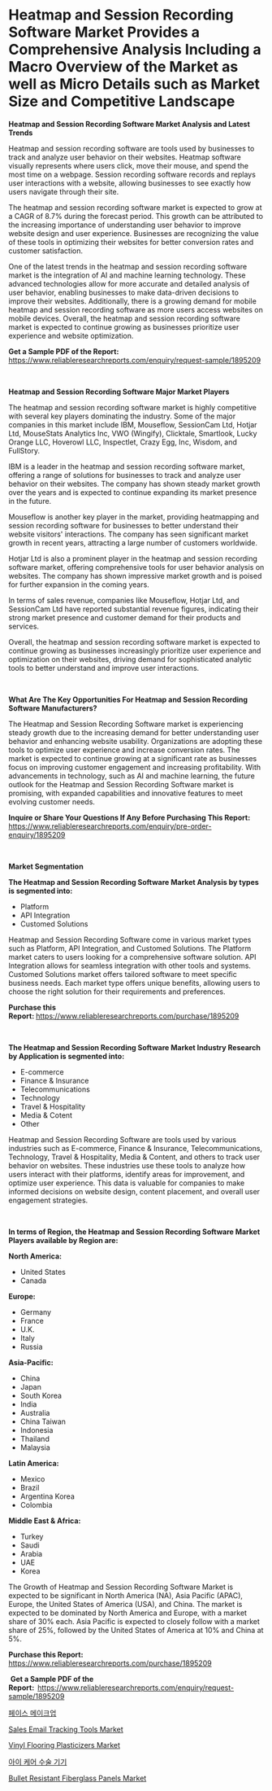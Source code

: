 <p><h1>Heatmap and Session Recording Software Market Provides a Comprehensive Analysis Including a Macro Overview of the Market as well as Micro Details such as Market Size and Competitive Landscape</h1></p><p><strong>Heatmap and Session Recording Software Market Analysis and Latest Trends</strong></p>
<p><p>Heatmap and session recording software are tools used by businesses to track and analyze user behavior on their websites. Heatmap software visually represents where users click, move their mouse, and spend the most time on a webpage. Session recording software records and replays user interactions with a website, allowing businesses to see exactly how users navigate through their site.</p><p>The heatmap and session recording software market is expected to grow at a CAGR of 8.7% during the forecast period. This growth can be attributed to the increasing importance of understanding user behavior to improve website design and user experience. Businesses are recognizing the value of these tools in optimizing their websites for better conversion rates and customer satisfaction.</p><p>One of the latest trends in the heatmap and session recording software market is the integration of AI and machine learning technology. These advanced technologies allow for more accurate and detailed analysis of user behavior, enabling businesses to make data-driven decisions to improve their websites. Additionally, there is a growing demand for mobile heatmap and session recording software as more users access websites on mobile devices. Overall, the heatmap and session recording software market is expected to continue growing as businesses prioritize user experience and website optimization.</p></p>
<p><strong>Get a Sample PDF of the Report:&nbsp;</strong> <a href="https://www.reliableresearchreports.com/enquiry/request-sample/1895209">https://www.reliableresearchreports.com/enquiry/request-sample/1895209</a></p>
<p>&nbsp;</p>
<p><strong>Heatmap and Session Recording Software Major Market Players</strong></p>
<p><p>The heatmap and session recording software market is highly competitive with several key players dominating the industry. Some of the major companies in this market include IBM, Mouseflow, SessionCam Ltd, Hotjar Ltd, MouseStats Analytics Inc, VWO (Wingify), Clicktale, Smartlook, Lucky Orange LLC, Hoverowl LLC, Inspectlet, Crazy Egg, Inc, Wisdom, and FullStory.</p><p>IBM is a leader in the heatmap and session recording software market, offering a range of solutions for businesses to track and analyze user behavior on their websites. The company has shown steady market growth over the years and is expected to continue expanding its market presence in the future.</p><p>Mouseflow is another key player in the market, providing heatmapping and session recording software for businesses to better understand their website visitors' interactions. The company has seen significant market growth in recent years, attracting a large number of customers worldwide.</p><p>Hotjar Ltd is also a prominent player in the heatmap and session recording software market, offering comprehensive tools for user behavior analysis on websites. The company has shown impressive market growth and is poised for further expansion in the coming years.</p><p>In terms of sales revenue, companies like Mouseflow, Hotjar Ltd, and SessionCam Ltd have reported substantial revenue figures, indicating their strong market presence and customer demand for their products and services.</p><p>Overall, the heatmap and session recording software market is expected to continue growing as businesses increasingly prioritize user experience and optimization on their websites, driving demand for sophisticated analytic tools to better understand and improve user interactions.</p></p>
<p>&nbsp;</p>
<p><strong>What Are The Key Opportunities For Heatmap and Session Recording Software Manufacturers?</strong></p>
<p><p>The Heatmap and Session Recording Software market is experiencing steady growth due to the increasing demand for better understanding user behavior and enhancing website usability. Organizations are adopting these tools to optimize user experience and increase conversion rates. The market is expected to continue growing at a significant rate as businesses focus on improving customer engagement and increasing profitability. With advancements in technology, such as AI and machine learning, the future outlook for the Heatmap and Session Recording Software market is promising, with expanded capabilities and innovative features to meet evolving customer needs.</p></p>
<p><strong>Inquire or Share Your Questions If Any Before Purchasing This Report:</strong> <a href="https://www.reliableresearchreports.com/enquiry/pre-order-enquiry/1895209">https://www.reliableresearchreports.com/enquiry/pre-order-enquiry/1895209</a></p>
<p>&nbsp;</p>
<p><strong>Market Segmentation</strong></p>
<p><strong>The Heatmap and Session Recording Software Market Analysis by types is segmented into:</strong></p>
<p><ul><li>Platform</li><li>API Integration</li><li>Customed Solutions</li></ul></p>
<p><p>Heatmap and Session Recording Software come in various market types such as Platform, API Integration, and Customed Solutions. The Platform market caters to users looking for a comprehensive software solution. API Integration allows for seamless integration with other tools and systems. Customed Solutions market offers tailored software to meet specific business needs. Each market type offers unique benefits, allowing users to choose the right solution for their requirements and preferences.</p></p>
<p><strong>Purchase this Report:&nbsp;</strong><a href="https://www.reliableresearchreports.com/purchase/1895209">https://www.reliableresearchreports.com/purchase/1895209</a></p>
<p>&nbsp;</p>
<p><strong>The Heatmap and Session Recording Software Market Industry Research by Application is segmented into:</strong></p>
<p><ul><li>E-commerce</li><li>Finance & Insurance</li><li>Telecommunications</li><li>Technology</li><li>Travel & Hospitality</li><li>Media & Cotent</li><li>Other</li></ul></p>
<p><p>Heatmap and Session Recording Software are tools used by various industries such as E-commerce, Finance & Insurance, Telecommunications, Technology, Travel & Hospitality, Media & Content, and others to track user behavior on websites. These industries use these tools to analyze how users interact with their platforms, identify areas for improvement, and optimize user experience. This data is valuable for companies to make informed decisions on website design, content placement, and overall user engagement strategies.</p></p>
<p>&nbsp;</p>
<p><strong>In terms of Region, the Heatmap and Session Recording Software Market Players available by Region are:</strong></p>
<p>
    <p> <strong> North America: </strong>
        <ul>
            <li>United States</li>
            <li>Canada</li>
        </ul>
        </p> 
    <p> <strong> Europe: </strong>
        <ul>
            <li>Germany</li>
            <li>France</li>
            <li>U.K.</li>
            <li>Italy</li>
            <li>Russia</li>
        </ul>
        </p> 
    <p> <strong> Asia-Pacific: </strong>
        <ul>
            <li>China</li>
            <li>Japan</li>
            <li>South Korea</li>
            <li>India</li>
            <li>Australia</li>
            <li>China Taiwan</li>
            <li>Indonesia</li>
            <li>Thailand</li>
            <li>Malaysia</li>
        </ul>
        </p> 
    <p> <strong> Latin America: </strong>
        <ul>
            <li>Mexico</li>
            <li>Brazil</li>
            <li>Argentina Korea</li>
            <li>Colombia</li>
        </ul>
        </p> 
    <p> <strong> Middle East & Africa: </strong>
        <ul>
            <li>Turkey</li>
            <li>Saudi</li>
            <li>Arabia</li>
            <li>UAE</li>
            <li>Korea</li>
        </ul>
    </p>
    </p>
<p><p>The Growth of Heatmap and Session Recording Software Market is expected to be significant in North America (NA), Asia Pacific (APAC), Europe, the United States of America (USA), and China. The market is expected to be dominated by North America and Europe, with a market share of 30% each. Asia Pacific is expected to closely follow with a market share of 25%, followed by the United States of America at 10% and China at 5%.</p></p>
<p><strong>Purchase this Report: </strong><a href="https://www.reliableresearchreports.com/purchase/1895209">https://www.reliableresearchreports.com/purchase/1895209</a></p>
<p>&nbsp;<strong>Get a Sample PDF of the Report:&nbsp;&nbsp;</strong><a href="https://www.reliableresearchreports.com/enquiry/request-sample/1895209">https://www.reliableresearchreports.com/enquiry/request-sample/1895209</a></p>
<p><strong></strong></p>
<p><p><a href="https://medium.com/@skyleitney456456/%EC%96%BC%EA%B5%B4-%ED%99%94%EC%9E%A5-%EC%8B%9C%EC%9E%A5-%EC%A1%B0%EC%82%AC-%EB%B3%B4%EA%B3%A0%EC%84%9C-%EA%B7%B8-%EC%97%AD%EC%82%AC-%EB%B0%8F-2024%EB%85%84%EB%B6%80%ED%84%B0-2031%EB%85%84%EA%B9%8C%EC%A7%80%EC%9D%98-%EC%98%88%EC%B8%A1-e02b1183e934">페이스 메이크업</a></p><p><a href="https://github.com/pgtimber/Market-Research-Report-List-1/blob/main/sales-email-tracking-tools-market.md">Sales Email Tracking Tools Market</a></p><p><a href="https://zircon-bluebell-299.notion.site/Vinyl-Flooring-Plasticizers-Market-Dynamics-2024-2031-Also-about-Its-Market-Trends-Projections-an-5e65820b86d04fc6b25482c4e8e7af19">Vinyl Flooring Plasticizers Market</a></p><p><a href="https://medium.com/@skyleitney456456/%EC%95%88%EA%B5%AC-%EA%B4%80%EB%A6%AC-%EC%88%98%EC%88%A0-%EC%9E%A5%EB%B9%84-%EC%8B%9C%EC%9E%A5-%EA%B7%9C%EB%AA%A8%EB%8A%94-%EC%84%B8%EA%B3%84-%EC%82%B0%EC%97%85%EC%97%90%EC%84%9C-%EC%B5%9C%EA%B3%A0%EC%9D%98-%EB%A7%88%EC%BC%80%ED%8C%85-%EC%B1%84%EB%84%90%EC%9D%84-%EB%B3%B4%EC%97%AC%EC%A4%8D%EB%8B%88%EB%8B%A4-7ac24a5118ca">아이 케어 수술 기기</a></p><p><a href="https://view.publitas.com/reportprime-1/bullet-resistant-fiberglass-panels-market-provides-a-comprehensive-analysis-including-a-macro-overview-of-the-market-as-well-as-micro-details-such-as-market-size-and-competitive-landscape/">Bullet Resistant Fiberglass Panels Market</a></p></p>